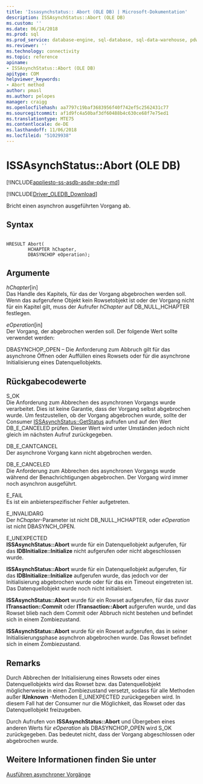 ```yaml
---
title: 'Issasynchstatus:: Abort (OLE DB) | Microsoft-Dokumentation'
description: ISSAsynchStatus::Abort (OLE DB)
ms.custom: ''
ms.date: 06/14/2018
ms.prod: sql
ms.prod_service: database-engine, sql-database, sql-data-warehouse, pdw
ms.reviewer: ''
ms.technology: connectivity
ms.topic: reference
apiname:
- ISSAsynchStatus::Abort (OLE DB)
apitype: COM
helpviewer_keywords:
- Abort method
author: pmasl
ms.author: pelopes
manager: craigg
ms.openlocfilehash: aa7797c19baf3683956f40f742ef5c2562431c77
ms.sourcegitcommit: af1d9fc4a50baf3df60488b4c630ce68f7e75ed1
ms.translationtype: MTE75
ms.contentlocale: de-DE
ms.lasthandoff: 11/06/2018
ms.locfileid: "51029938"
---
```

# <a name="issasynchstatusabort-ole-db"></a>ISSAsynchStatus::Abort (OLE DB)
[!INCLUDE[appliesto-ss-asdb-asdw-pdw-md](../../../includes/appliesto-ss-asdb-asdw-pdw-md.md)]

[!INCLUDE[Driver_OLEDB_Download](../../../includes/driver_oledb_download.md)]

  Bricht einen asynchron ausgeführten Vorgang ab.  
  
## <a name="syntax"></a>Syntax  
  
```  
  
HRESULT Abort(  
        HCHAPTER hChapter,  
        DBASYNCHOP eOperation);  
```  
  
## <a name="arguments"></a>Argumente  
 *hChapter*[in]  
 Das Handle des Kapitels, für das der Vorgang abgebrochen werden soll. Wenn das aufgerufene Objekt kein Rowsetobjekt ist oder der Vorgang nicht für ein Kapitel gilt, muss der Aufrufer *hChapter* auf DB_NULL_HCHAPTER festlegen.  
  
 *eOperation*[in]  
 Der Vorgang, der abgebrochen werden soll. Der folgende Wert sollte verwendet werden:  
  
 DBASYNCHOP_OPEN – Die Anforderung zum Abbruch gilt für das asynchrone Öffnen oder Auffüllen eines Rowsets oder für die asynchrone Initialisierung eines Datenquellobjekts.  
  
## <a name="return-code-values"></a>Rückgabecodewerte  
 S_OK  
 Die Anforderung zum Abbrechen des asynchronen Vorgangs wurde verarbeitet. Dies ist keine Garantie, dass der Vorgang selbst abgebrochen wurde. Um festzustellen, ob der Vorgang abgebrochen wurde, sollte der Consumer [ISSAsynchStatus::GetStatus](../../oledb/ole-db-interfaces/issasynchstatus-getstatus-ole-db.md) aufrufen und auf den Wert DB_E_CANCELED prüfen. Dieser Wert wird unter Umständen jedoch nicht gleich im nächsten Aufruf zurückgegeben.  
  
 DB_E_CANTCANCEL  
 Der asynchrone Vorgang kann nicht abgebrochen werden.  
  
 DB_E_CANCELED  
 Die Anforderung zum Abbrechen des asynchronen Vorgangs wurde während der Benachrichtigungen abgebrochen. Der Vorgang wird immer noch asynchron ausgeführt.  
  
 E_FAIL  
 Es ist ein anbieterspezifischer Fehler aufgetreten.  
  
 E_INVALIDARG  
 Der *hChapter*-Parameter ist nicht DB_NULL_HCHAPTER, oder *eOperation* ist nicht DBASYNCH_OPEN.  
  
 E_UNEXPECTED  
 **ISSAsynchStatus::Abort** wurde für ein Datenquellobjekt aufgerufen, für das **IDBInitialize::Initialize** nicht aufgerufen oder nicht abgeschlossen wurde.  
  
 **ISSAsynchStatus::Abort** wurde für ein Datenquellobjekt aufgerufen, für das **IDBInitialize::Initialize** aufgerufen wurde, das jedoch vor der Initialisierung abgebrochen wurde oder für das ein Timeout eingetreten ist. Das Datenquellobjekt wurde noch nicht initialisiert.  
  
 **ISSAsynchStatus::Abort** wurde für ein Rowset aufgerufen, für das zuvor **ITransaction::Commit** oder **ITransaction::Abort** aufgerufen wurde, und das Rowset blieb nach dem Commit oder Abbruch nicht bestehen und befindet sich in einem Zombiezustand.  
  
 **ISSAsynchStatus::Abort** wurde für ein Rowset aufgerufen, das in seiner Initialisierungsphase asynchron abgebrochen wurde. Das Rowset befindet sich in einem Zombiezustand.  
  
## <a name="remarks"></a>Remarks  
 Durch Abbrechen der Initialisierung eines Rowsets oder eines Datenquellobjekts wird das Rowset bzw. das Datenquellobjekt möglicherweise in einen Zombiezustand versetzt, sodass für alle Methoden außer **IUnknown** -Methoden E_UNEXPECTED zurückgegeben wird. In diesem Fall hat der Consumer nur die Möglichkeit, das Rowset oder das Datenquellobjekt freizugeben.  
  
 Durch Aufrufen von **ISSAsynchStatus::Abort** und Übergeben eines anderen Werts für *eOperation* als DBASYNCHOP_OPEN wird S_OK zurückgegeben. Das bedeutet nicht, dass der Vorgang abgeschlossen oder abgebrochen wurde.  
  
## <a name="see-also"></a>Weitere Informationen finden Sie unter  
 [Ausführen asynchroner Vorgänge](../../oledb/features/performing-asynchronous-operations.md)  
  
  
